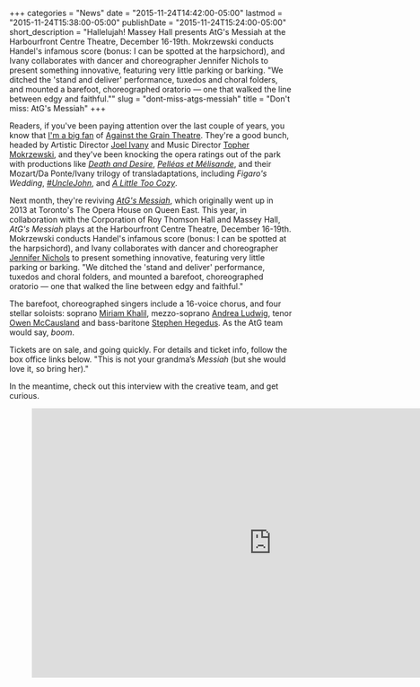 +++
categories = "News"
date = "2015-11-24T14:42:00-05:00"
lastmod = "2015-11-24T15:38:00-05:00"
publishDate = "2015-11-24T15:24:00-05:00"
short_description = "Hallelujah! Massey Hall presents AtG's Messiah at the Harbourfront Centre Theatre, December 16-19th. Mokrzewski conducts Handel's infamous score (bonus: I can be spotted at the harpsichord), and Ivany collaborates with dancer and choreographer Jennifer Nichols to present something innovative, featuring very little parking or barking. \"We ditched the 'stand and deliver' performance, tuxedos and choral folders, and mounted a barefoot, choreographed oratorio — one that walked the line between edgy and faithful.\""
slug = "dont-miss-atgs-messiah"
title = "Don&#039;t miss: AtG&#039;s Messiah"
+++

Readers, if you've been paying attention over the last couple of years, you know that [I'm a big fan](/banff-diaries-a-postlude/) of [Against the Grain Theatre](/scene/companies/against-the-grain-theatre/). They're a good bunch, headed by Artistic Director [Joel Ivany](/scene/people/joel-ivany/) and Music Director [Topher Mokrzewski](/scene/people/christopher-mokrzewski/), and they've been knocking the opera ratings out of the park with productions like [*Death and Desire*](/in-review-death-desire/), [*Pelléas et Mélisande*](/in-review-pelléas-et-mélisande/), and their Mozart/Da Ponte/Ivany trilogy of transladaptations, including *Figaro's Wedding*, [*#UncleJohn*](/unclejohn-the-toronto-story/), and [*A Little Too Cozy*](http://www.thestar.com/entertainment/stage/2015/08/04/against-the-grain-writes-operas-next-chapter.html).

Next month, they're reviving [*AtG's Messiah*](http://againstthegraintheatre.com/messiah/), which originally went up in 2013 at Toronto's The Opera House on Queen East. This year, in collaboration with the Corporation of Roy Thomson Hall and Massey Hall, *AtG's Messiah* plays at the Harbourfront Centre Theatre, December 16-19th. Mokrzewski conducts Handel's infamous score (bonus: I can be spotted at the harpsichord), and Ivany collaborates with dancer and choreographer [Jennifer Nichols](https://twitter.com/JennEMethod) to present something innovative, featuring very little parking or barking. "We ditched the 'stand and deliver' performance, tuxedos and choral folders, and mounted a barefoot, choreographed oratorio — one that walked the line between edgy and faithful."

The barefoot, choreographed singers include a 16-voice chorus, and four stellar soloists: soprano [Miriam Khalil](/scene/people/miriam-khalil/), mezzo-soprano [Andrea Ludwig](/scene/people/andrea-ludwig/), tenor [Owen McCausland](/scene/people/owen-mccausland/) and bass-baritone [Stephen Hegedus](/scene/people/stephen-hegedus/). As the AtG team would say, *boom*.

Tickets are on sale, and going quickly. For details and ticket info, follow the box office links below. "This is not your grandma’s *Messiah* (but she would love it, so bring her)." 

In the meantime, check out this interview with the creative team, and get curious.

<figure data-type="video">
<iframe width="854" height="480" src="https://www.youtube.com/embed/NgZYxQgwVwo" frameborder="0" allowfullscreen></iframe>
</figure>



